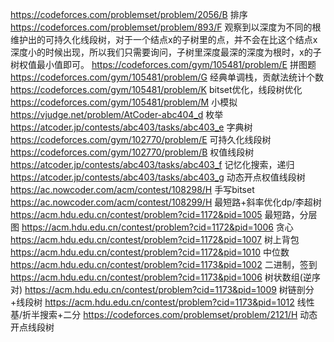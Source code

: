 https://codeforces.com/problemset/problem/2056/B 排序
https://codeforces.com/problemset/problem/893/F 观察到以深度为不同的根维护出的可持久化线段树，对于一个结点x的子树里的点，并不会在比这个结点x深度小的时候出现，所以我们只需要询问，子树里深度最深的深度为根时，x的子树权值最小值即可。
https://codeforces.com/gym/105481/problem/E 拼图题
https://codeforces.com/gym/105481/problem/G 经典单调栈，贡献法统计个数
https://codeforces.com/gym/105481/problem/K bitset优化，线段树优化
https://codeforces.com/gym/105481/problem/M 小模拟
https://vjudge.net/problem/AtCoder-abc404_d 枚举
https://atcoder.jp/contests/abc403/tasks/abc403_e 字典树
https://codeforces.com/gym/102770/problem/E 可持久化线段树
https://codeforces.com/gym/102770/problem/B 权值线段树
https://atcoder.jp/contests/abc403/tasks/abc403_f 记忆化搜索，递归
https://atcoder.jp/contests/abc403/tasks/abc403_g 动态开点权值线段树
https://ac.nowcoder.com/acm/contest/108298/H 手写bitset
https://ac.nowcoder.com/acm/contest/108299/H 最短路+斜率优化dp/李超树
https://acm.hdu.edu.cn/contest/problem?cid=1172&pid=1005 最短路，分层图
https://acm.hdu.edu.cn/contest/problem?cid=1172&pid=1006 贪心
https://acm.hdu.edu.cn/contest/problem?cid=1172&pid=1007 树上背包
https://acm.hdu.edu.cn/contest/problem?cid=1172&pid=1010 中位数
https://acm.hdu.edu.cn/contest/problem?cid=1173&pid=1002 二进制，签到
https://acm.hdu.edu.cn/contest/problem?cid=1173&pid=1006 树状数组(逆序对)
https://acm.hdu.edu.cn/contest/problem?cid=1173&pid=1009 树链剖分+线段树
https://acm.hdu.edu.cn/contest/problem?cid=1173&pid=1012 线性基/折半搜索+二分
https://codeforces.com/problemset/problem/2121/H 动态开点线段树
